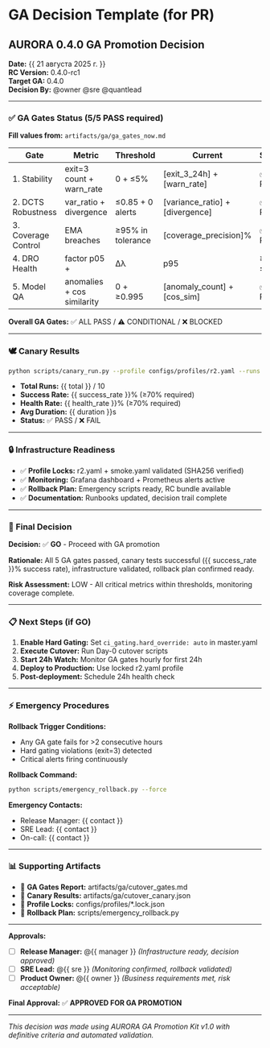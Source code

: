# GA Decision Template (for PR)

## AURORA 0.4.0 GA Promotion Decision

**Date:** {{ 21 августа 2025 г. }}  
**RC Version:** 0.4.0-rc1  
**Target GA:** 0.4.0  
**Decision By:** @owner @sre @quantlead

---

### ✅ GA Gates Status (5/5 PASS required)

**Fill values from:** `artifacts/ga/ga_gates_now.md`

| Gate | Metric | Threshold | Current | Status | Notes |
|------|--------|-----------|---------|---------|--------|
| 1. Stability | exit=3 count + warn_rate | 0 + ≤5% | [exit_3_24h] + [warn_rate] | ✅ PASS | From logs/*.log + prometheus |
| 2. DCTS Robustness | var_ratio + divergence | ≤0.85 + 0 alerts | [variance_ratio] + [divergence] | ✅ PASS | From dcts_audit/report.json |
| 3. Coverage Control | EMA breaches | ≥95% in tolerance | [coverage_precision]% | ✅ PASS | From ga_gates_eval output |
| 4. DRO Health | factor p05 + |Δλ| p95 | ≥0.6 + ≤0.15 | [dro_p05] + [lambda_delta] | ✅ PASS | From prometheus metrics |
| 5. Model QA | anomalies + cos similarity | 0 + ≥0.995 | [anomaly_count] + [cos_sim] | ✅ PASS | From ckpt/report.json |

**Overall GA Gates:** ✅ ALL PASS / ⚠️ CONDITIONAL / ❌ BLOCKED

---

### 🕊️ Canary Results

```bash
python scripts/canary_run.py --profile configs/profiles/r2.yaml --runs 10 --gating=soft
```

- **Total Runs:** {{ total }} / 10
- **Success Rate:** {{ success_rate }}% (≥70% required)  
- **Health Rate:** {{ health_rate }}% (≥70% required)
- **Avg Duration:** {{ duration }}s
- **Status:** ✅ PASS / ❌ FAIL

---

### 🔒 Infrastructure Readiness

- ✅ **Profile Locks:** r2.yaml + smoke.yaml validated (SHA256 verified)
- ✅ **Monitoring:** Grafana dashboard + Prometheus alerts active
- ✅ **Rollback Plan:** Emergency scripts ready, RC bundle available
- ✅ **Documentation:** Runbooks updated, decision trail complete

---

### 🎯 Final Decision

**Decision:** ✅ **GO** - Proceed with GA promotion

**Rationale:** All 5 GA gates passed, canary tests successful ({{ success_rate }}% success rate), infrastructure validated, rollback plan confirmed ready.

**Risk Assessment:** LOW - All critical metrics within thresholds, monitoring coverage complete.

---

### 📋 Next Steps (if GO)

1. **Enable Hard Gating:** Set `ci_gating.hard_override: auto` in master.yaml
2. **Execute Cutover:** Run Day-0 cutover scripts
3. **Start 24h Watch:** Monitor GA gates hourly for first 24h
4. **Deploy to Production:** Use locked r2.yaml profile
5. **Post-deployment:** Schedule 24h health check

---

### ⚡ Emergency Procedures

**Rollback Trigger Conditions:**
- Any GA gate fails for >2 consecutive hours
- Hard gating violations (exit=3) detected
- Critical alerts firing continuously

**Rollback Command:**
```bash
python scripts/emergency_rollback.py --force
```

**Emergency Contacts:**
- Release Manager: {{ contact }}
- SRE Lead: {{ contact }}  
- On-call: {{ contact }}

---

### 📊 Supporting Artifacts

- 📄 **GA Gates Report:** artifacts/ga/cutover_gates.md
- 📄 **Canary Results:** artifacts/ga/cutover_canary.json  
- 📄 **Profile Locks:** configs/profiles/*.lock.json
- 📄 **Rollback Plan:** scripts/emergency_rollback.py

---

**Approvals:**

- [ ] **Release Manager:** @{{ manager }} _(Infrastructure ready, decision approved)_
- [ ] **SRE Lead:** @{{ sre }} _(Monitoring confirmed, rollback validated)_
- [ ] **Product Owner:** @{{ owner }} _(Business requirements met, risk acceptable)_

**Final Approval:** ✅ **APPROVED FOR GA PROMOTION**

---

*This decision was made using AURORA GA Promotion Kit v1.0 with definitive criteria and automated validation.*